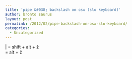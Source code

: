 ```yaml
---
title: 'pipe &#038; backslash on osx (slo keyboard)'
author: bronto saurus
layout: post
permalink: /2012/02/pipe-backslash-on-osx-slo-keyboard/
categories:
  - Uncategorized
---
```

| = shift + alt + ž  
= alt + ž